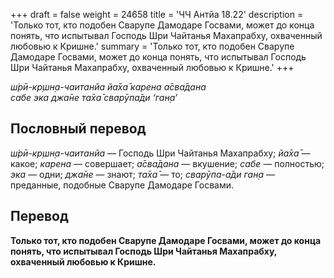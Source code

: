 +++
draft = false
weight = 24658
title = 'ЧЧ Антйа 18.22'
description = 'Только тот, кто подобен Сварупе Дамодаре Госвами, может до конца понять, что испытывал Господь Шри Чайтанья Махапрабху, охваченный любовью к Кришне.'
summary = 'Только тот, кто подобен Сварупе Дамодаре Госвами, может до конца понять, что испытывал Господь Шри Чайтанья Махапрабху, охваченный любовью к Кришне.'
+++

_ш́рӣ-кр̣шн̣а-чаитанйа йа̄ха̄ карена а̄сва̄дана  
сабе эка джа̄не та̄ха̄ сварӯпа̄ди ‘ган̣а’_

## Пословный перевод

_ш́рӣ_\-_кр̣шн̣а_\-_чаитанйа_ — Господь Шри Чайтанья Махапрабху; _йа̄ха̄_ — какое; _карена_ — совершает; _а̄сва̄дана_ — вкушение; _сабе_ — полностью; _эка_ — одни; _джа̄не_ — знают; _та̄ха̄_ — то; _сварӯпа_\-_а̄ди_ _ган̣а_ — преданные, подобные Сварупе Дамодаре Госвами.

## Перевод

**Только тот, кто подобен Сварупе Дамодаре Госвами, может до конца понять, что испытывал Господь Шри Чайтанья Махапрабху, охваченный любовью к Кришне.**

